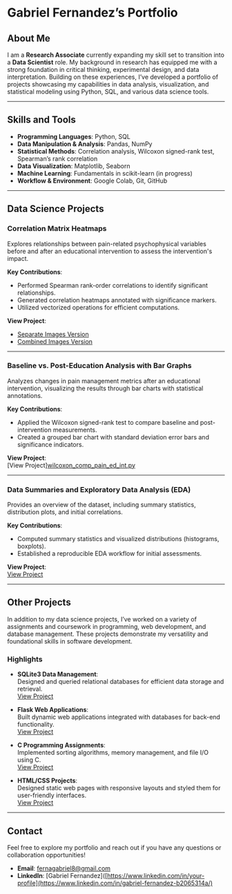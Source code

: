 # Gabriel Fernandez’s Portfolio

## About Me
I am a **Research Associate** currently expanding my skill set to transition into a **Data Scientist** role. My background in research has equipped me with a strong foundation in critical thinking, experimental design, and data interpretation. Building on these experiences, I’ve developed a portfolio of projects showcasing my capabilities in data analysis, visualization, and statistical modeling using Python, SQL, and various data science tools.

---

## Skills and Tools

- **Programming Languages**: Python, SQL  
- **Data Manipulation & Analysis**: Pandas, NumPy  
- **Statistical Methods**: Correlation analysis, Wilcoxon signed-rank test, Spearman’s rank correlation  
- **Data Visualization**: Matplotlib, Seaborn  
- **Machine Learning**: Fundamentals in scikit-learn (in progress)  
- **Workflow & Environment**: Google Colab, Git, GitHub  

---

## Data Science Projects

### Correlation Matrix Heatmaps
Explores relationships between pain-related psychophysical variables before and after an educational intervention to assess the intervention's impact.

**Key Contributions**:
- Performed Spearman rank-order correlations to identify significant relationships.
- Generated correlation heatmaps annotated with significance markers.
- Utilized vectorized operations for efficient computations.

**View Project**:  
- [Separate Images Version](https://github.com/gf404/Portfolio/blob/main/separate_corr_matrices_pain_ed.py)  
- [Combined Images Version](https://github.com/gf404/Portfolio/blob/main/combined_corr_matrix_heatmap.py)

---

### Baseline vs. Post-Education Analysis with Bar Graphs
Analyzes changes in pain management metrics after an educational intervention, visualizing the results through bar charts with statistical annotations.

**Key Contributions**:
- Applied the Wilcoxon signed-rank test to compare baseline and post-intervention measurements.
- Created a grouped bar chart with standard deviation error bars and significance indicators.

**View Project**:  
[View Project][wilcoxon_comp_pain_ed_int.py](https://github.com/gf404/Portfolio/blob/main/wilcoxon_comp_pain_ed_int.py)

---

### Data Summaries and Exploratory Data Analysis (EDA)
Provides an overview of the dataset, including summary statistics, distribution plots, and initial correlations.

**Key Contributions**:
- Computed summary statistics and visualized distributions (histograms, boxplots).
- Established a reproducible EDA workflow for initial assessments.

**View Project**:  
[View Project](https://github.com/gf404/Portfolio/blob/main/Data_EDA_Sum.py)

---

## Other Projects

In addition to my data science projects, I’ve worked on a variety of assignments and coursework in programming, web development, and database management. 
These projects demonstrate my versatility and foundational skills in software development.

### Highlights
- **SQLite3 Data Management**:  
  Designed and queried relational databases for efficient data storage and retrieval.  
  [View Project](https://github.com/yourusername/Portfolio)

- **Flask Web Applications**:  
  Built dynamic web applications integrated with databases for back-end functionality.  
  [View Project](https://github.com/yourusername/Portfolio)

- **C Programming Assignments**:  
  Implemented sorting algorithms, memory management, and file I/O using C.  
  [View Project](https://github.com/yourusername/Portfolio)

- **HTML/CSS Projects**:  
  Designed static web pages with responsive layouts and styled them for user-friendly interfaces.  
  [View Project](https://github.com/yourusername/Portfolio)

---

## Contact
Feel free to explore my portfolio and reach out if you have any questions or collaboration opportunities!

- **Email**: [fernagabriel8@gmail.com](mailto:fernagabriel8@gmail.com)  
- **LinkedIn**: [Gabriel Fernandez]([https://www.linkedin.com/in/your-profile](https://www.linkedin.com/in/gabriel-fernandez-b2065314a/)
